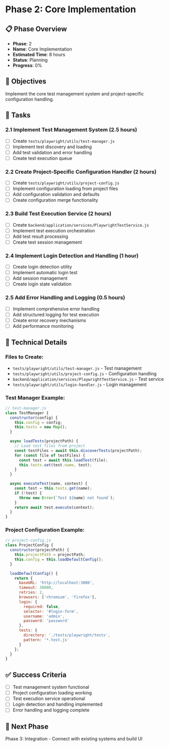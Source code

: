 # Phase 2: Core Implementation

## 📋 Phase Overview
- **Phase**: 2
- **Name**: Core Implementation
- **Estimated Time**: 8 hours
- **Status**: Planning
- **Progress**: 0%

## 🎯 Objectives
Implement the core test management system and project-specific configuration handling.

## 📝 Tasks

### 2.1 Implement Test Management System (2.5 hours)
- [ ] Create `tests/playwright/utils/test-manager.js`
- [ ] Implement test discovery and loading
- [ ] Add test validation and error handling
- [ ] Create test execution queue

### 2.2 Create Project-Specific Configuration Handler (2 hours)
- [ ] Create `tests/playwright/utils/project-config.js`
- [ ] Implement configuration loading from project files
- [ ] Add configuration validation and defaults
- [ ] Create configuration merge functionality

### 2.3 Build Test Execution Service (2 hours)
- [ ] Create `backend/application/services/PlaywrightTestService.js`
- [ ] Implement test execution orchestration
- [ ] Add test result processing
- [ ] Create test session management

### 2.4 Implement Login Detection and Handling (1 hour)
- [ ] Create login detection utility
- [ ] Implement automatic login test
- [ ] Add session management
- [ ] Create login state validation

### 2.5 Add Error Handling and Logging (0.5 hours)
- [ ] Implement comprehensive error handling
- [ ] Add structured logging for test execution
- [ ] Create error recovery mechanisms
- [ ] Add performance monitoring

## 🔧 Technical Details

### Files to Create:
- `tests/playwright/utils/test-manager.js` - Test management
- `tests/playwright/utils/project-config.js` - Configuration handling
- `backend/application/services/PlaywrightTestService.js` - Test service
- `tests/playwright/utils/login-handler.js` - Login management

### Test Manager Example:
```javascript
// test-manager.js
class TestManager {
  constructor(config) {
    this.config = config;
    this.tests = new Map();
  }

  async loadTests(projectPath) {
    // Load test files from project
    const testFiles = await this.discoverTests(projectPath);
    for (const file of testFiles) {
      const test = await this.loadTest(file);
      this.tests.set(test.name, test);
    }
  }

  async executeTest(name, context) {
    const test = this.tests.get(name);
    if (!test) {
      throw new Error(`Test ${name} not found`);
    }
    return await test.execute(context);
  }
}
```

### Project Configuration Example:
```javascript
// project-config.js
class ProjectConfig {
  constructor(projectPath) {
    this.projectPath = projectPath;
    this.config = this.loadDefaultConfig();
  }

  loadDefaultConfig() {
    return {
      baseURL: 'http://localhost:3000',
      timeout: 30000,
      retries: 2,
      browsers: ['chromium', 'firefox'],
      login: {
        required: false,
        selector: '#login-form',
        username: 'admin',
        password: 'password'
      },
      tests: {
        directory: './tests/playwright/tests',
        pattern: '*.test.js'
      }
    };
  }
}
```

## ✅ Success Criteria
- [ ] Test management system functional
- [ ] Project configuration loading working
- [ ] Test execution service operational
- [ ] Login detection and handling implemented
- [ ] Error handling and logging complete

## 🚀 Next Phase
Phase 3: Integration - Connect with existing systems and build UI
